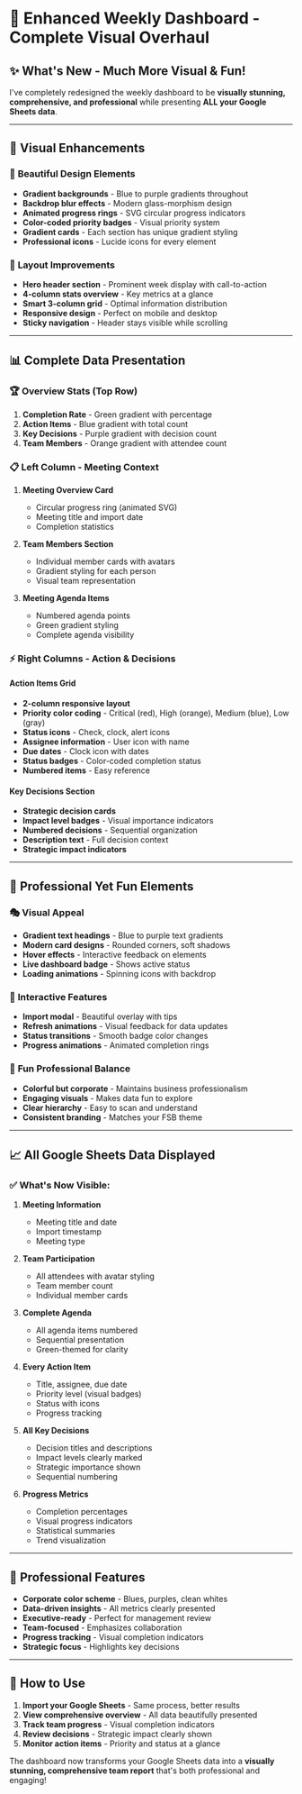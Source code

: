 # 🎨 Enhanced Weekly Dashboard - Complete Visual Overhaul

## ✨ What's New - Much More Visual & Fun!

I've completely redesigned the weekly dashboard to be **visually stunning, comprehensive, and professional** while presenting **ALL your Google Sheets data**.

---

## 🎯 **Visual Enhancements**

### 🌈 **Beautiful Design Elements**
- **Gradient backgrounds** - Blue to purple gradients throughout
- **Backdrop blur effects** - Modern glass-morphism design
- **Animated progress rings** - SVG circular progress indicators
- **Color-coded priority badges** - Visual priority system
- **Gradient cards** - Each section has unique gradient styling
- **Professional icons** - Lucide icons for every element

### 📱 **Layout Improvements**
- **Hero header section** - Prominent week display with call-to-action
- **4-column stats overview** - Key metrics at a glance
- **Smart 3-column grid** - Optimal information distribution
- **Responsive design** - Perfect on mobile and desktop
- **Sticky navigation** - Header stays visible while scrolling

---

## 📊 **Complete Data Presentation**

### 🏆 **Overview Stats (Top Row)**
1. **Completion Rate** - Green gradient with percentage
2. **Action Items** - Blue gradient with total count  
3. **Key Decisions** - Purple gradient with decision count
4. **Team Members** - Orange gradient with attendee count

### 📋 **Left Column - Meeting Context**
1. **Meeting Overview Card**
   - Circular progress ring (animated SVG)
   - Meeting title and import date
   - Completion statistics
   
2. **Team Members Section**
   - Individual member cards with avatars
   - Gradient styling for each person
   - Visual team representation

3. **Meeting Agenda Items**
   - Numbered agenda points
   - Green gradient styling
   - Complete agenda visibility

### ⚡ **Right Columns - Action & Decisions**

#### **Action Items Grid**
- **2-column responsive layout**
- **Priority color coding** - Critical (red), High (orange), Medium (blue), Low (gray)
- **Status icons** - Check, clock, alert icons
- **Assignee information** - User icon with name
- **Due dates** - Clock icon with dates
- **Status badges** - Color-coded completion status
- **Numbered items** - Easy reference

#### **Key Decisions Section**  
- **Strategic decision cards**
- **Impact level badges** - Visual importance indicators
- **Numbered decisions** - Sequential organization
- **Description text** - Full decision context
- **Strategic impact indicators**

---

## 🎨 **Professional Yet Fun Elements**

### 🎭 **Visual Appeal**
- **Gradient text headings** - Blue to purple text gradients
- **Modern card designs** - Rounded corners, soft shadows
- **Hover effects** - Interactive feedback on elements
- **Live dashboard badge** - Shows active status
- **Loading animations** - Spinning icons with backdrop

### 🌟 **Interactive Features**
- **Import modal** - Beautiful overlay with tips
- **Refresh animations** - Visual feedback for data updates
- **Status transitions** - Smooth badge color changes
- **Progress animations** - Animated completion rings

### 🎪 **Fun Professional Balance**
- **Colorful but corporate** - Maintains business professionalism
- **Engaging visuals** - Makes data fun to explore
- **Clear hierarchy** - Easy to scan and understand
- **Consistent branding** - Matches your FSB theme

---

## 📈 **All Google Sheets Data Displayed**

### ✅ **What's Now Visible:**

1. **Meeting Information**
   - Meeting title and date
   - Import timestamp
   - Meeting type

2. **Team Participation**
   - All attendees with avatar styling
   - Team member count
   - Individual member cards

3. **Complete Agenda**
   - All agenda items numbered
   - Sequential presentation
   - Green-themed for clarity

4. **Every Action Item**
   - Title, assignee, due date
   - Priority level (visual badges)
   - Status with icons
   - Progress tracking

5. **All Key Decisions**
   - Decision titles and descriptions
   - Impact levels clearly marked
   - Strategic importance shown
   - Sequential numbering

6. **Progress Metrics**
   - Completion percentages
   - Visual progress indicators
   - Statistical summaries
   - Trend visualization

---

## 🚀 **Professional Features**

- **Corporate color scheme** - Blues, purples, clean whites
- **Data-driven insights** - All metrics clearly presented
- **Executive-ready** - Perfect for management review
- **Team-focused** - Emphasizes collaboration
- **Progress tracking** - Visual completion indicators
- **Strategic focus** - Highlights key decisions

---

## 🎯 **How to Use**

1. **Import your Google Sheets** - Same process, better results
2. **View comprehensive overview** - All data beautifully presented  
3. **Track team progress** - Visual completion indicators
4. **Review decisions** - Strategic impact clearly shown
5. **Monitor action items** - Priority and status at a glance

The dashboard now transforms your Google Sheets data into a **visually stunning, comprehensive team report** that's both professional and engaging!